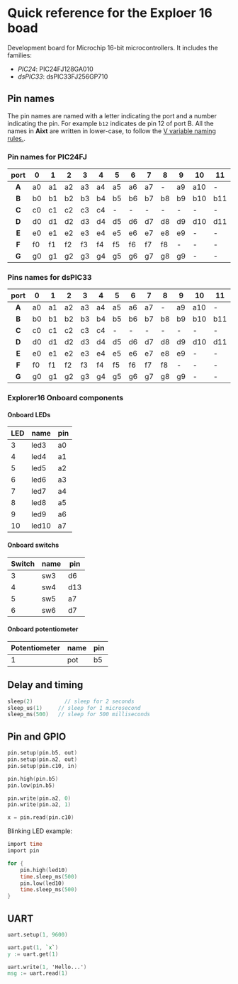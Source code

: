 <!-- changes to snake_case -->
# Quick reference for the Exploer 16 boad
Development board for Microchip 16-bit microcontrollers. It includes the families:
- _PIC24_: PIC24FJ128GA010
- _dsPIC33_: dsPIC33FJ256GP710

## Pin names
The pin names are named with a letter indicating the port and a number indicating the pin. For example `b12` indicates de pin 12 of port B. All the names in **Aixt** are written in lower-case, to follow the [V variable naming rules.](https://github.com/vlang/v/blob/master/doc/docs.md#variables).

### Pin names for PIC24FJ
| port |0 |1 |2 |3 |4 |5 |6 |7 |8 |9 |10 |11 |12 |13 |14 |15 |
|:----:|--|--|--|--|--|--|--|--|--|--|---|---|---|---|---|---| 
|**A** |a0|a1|a2|a3|a4|a5|a6|a7|- |a9|a10|-  |-  |-  |a14|a15|
|**B** |b0|b1|b2|b3|b4|b5|b6|b7|b8|b9|b10|b11|b12|b13|b14|b15|
|**C** |c0|c1|c2|c3|c4|- |- |- |- |- |-  |-  |c12|c13|c14|c15|
|**D** |d0|d1|d2|d3|d4|d5|d6|d7|d8|d9|d10|d11|d12|d13|d14|d15|
|**E** |e0|e1|e2|e3|e4|e5|e6|e7|e8|e9|-  |-  |-  |-  |-  |-  |
|**F** |f0|f1|f2|f3|f4|f5|f6|f7|f8|- |-  |-  |f12|f13|-  |-  |
|**G** |g0|g1|g2|g3|g4|g5|g6|g7|g8|g9|-  |-  |g12|g13|g14|g15|

### Pins names for dsPIC33
| port |0 |1 |2 |3 |4 |5 |6 |7 |8 |9 |10 |11 |12 |13 |14 |15 |
|:----:|--|--|--|--|--|--|--|--|--|--|---|---|---|---|---|---| 
|**A** |a0|a1|a2|a3|a4|a5|a6|a7|- |a9|a10|-  |-  |-  |a14|a15|
|**B** |b0|b1|b2|b3|b4|b5|b6|b7|b8|b9|b10|b11|b12|b13|b14|b15|
|**C** |c0|c1|c2|c3|c4|- |- |- |- |- |-  |-  |c12|c13|c14|c15|
|**D** |d0|d1|d2|d3|d4|d5|d6|d7|d8|d9|d10|d11|d12|d13|d14|d15|
|**E** |e0|e1|e2|e3|e4|e5|e6|e7|e8|e9|-  |-  |-  |-  |-  |-  |
|**F** |f0|f1|f2|f3|f4|f5|f6|f7|f8|- |-  |-  |f12|f13|-  |-  |
|**G** |g0|g1|g2|g3|g4|g5|g6|g7|g8|g9|-  |-  |g12|g13|g14|g15|

### Explorer16 Onboard components

#### Onboard LEDs
LED	| name	| pin
----|-------|----
3	  | led3 	| a0            
4 	| led4 	| a1        
5 	| led5 	| a2        
6 	| led6 	| a3       
7 	| led7 	| a4       
8 	| led8 	| a5        
9 	| led9 	| a6        
10 	| led10	| a7    

#### Onboard switchs
Switch	| name	| pin
--------|-------|------
3		    | sw3   | d6  
4		    | sw4   | d13  
5		    | sw5   | a7  
6		    | sw6   | d7  

#### Onboard potentiometer
Potentiometer	  | name	| pin
----------------|-------|-----
1				        | pot   | b5

## Delay and timing
```v
sleep(2)		  // sleep for 2 seconds
sleep_us(1)		// sleep for 1 microsecond
sleep_ms(500)	// sleep for 500 milliseconds
```

## Pin and GPIO
```v
pin.setup(pin.b5, out)
pin.setup(pin.a2, out)
pin.setup(pin.c10, in)

pin.high(pin.b5)
pin.low(pin.b5)

pin.write(pin.a2, 0)
pin.write(pin.a2, 1)

x = pin.read(pin.c10)
```

Blinking LED example:
```v
import time
import pin

for {
	pin.high(led10)
	time.sleep_ms(500)
	pin.low(led10)
	time.sleep_ms(500)
}
```

## UART
```v
uart.setup(1, 9600)

uart.put(1, `x`)
y := uart.get(1)

uart.write(1, 'Hello...')
msg := uart.read(1)
```

